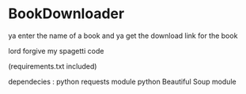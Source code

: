 # BookDownloader
ya enter the name of a book and ya get the download link for the book 

lord forgive my spagetti code


(requirements.txt included)

dependecies :
  python requests module
  python Beautiful Soup module 
  
  
  
  
  
